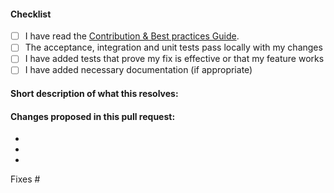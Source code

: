 <!-- 
(Thanks for sending a pull request! Please make sure you click the link above to view the contribution guidelines, then fill out the blanks below.)
-->

#### Checklist

- [ ] I have read the [Contribution & Best practices Guide](https://blog.fossasia.org/open-source-developer-guide-and-best-practices-at-fossasia).
- [ ] The acceptance, integration and unit tests pass locally with my changes
- [ ] I have added tests that prove my fix is effective or that my feature works
- [ ] I have added necessary documentation (if appropriate)

#### Short description of what this resolves:


#### Changes proposed in this pull request:

-
-
-


<!-- Add the issue number that is fixed by this PR (In the form Fixes #123) -->

Fixes #
